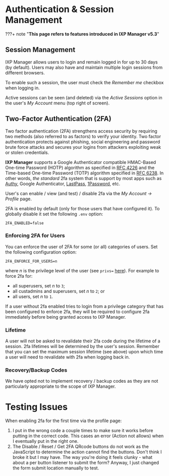 # Authentication & Session Management

???+ note "**This page refers to features introduced in IXP Manager v5.3**"


## Session Management

IXP Manager allows users to login and remain logged in for up to 30 days (by default). Users may also have and maintain multiple login sessions from different browsers.

To enable such a session, the user must check the *Remember me* checkbox when logging in.

Active sessions can be seen (and deleted) via the *Active Sessions* option in the user's *My Account* menu (top right of screen).



## Two-Factor Authentication (2FA)

Two factor authentication (2FA) strengthens access security by requiring two methods (also referred to as factors) to verify your identity. Two factor authentication protects against phishing, social engineering and password brute force attacks and secures your logins from attackers exploiting weak or stolen credentials.

**IXP Manager** supports a Google Authenticator compatible HMAC-Based One-time Password (HOTP) algorithm as specified in [RFC 4226](https://tools.ietf.org/html/rfc4226) and the Time-based One-time Password (TOTP) algorithm specified in [RFC 6238](https://tools.ietf.org/html/rfc6238). In other words, *the standard* 2fa system that is support by most apps such as [Authy](https://www.authy.com/), Google Authenticator, [LastPass](https://lastpass.com/auth/), [1Password](https://1password.com/), etc.


User's can enable / view (and test) / disable 2fa via the *My Account -> Profile* page.

2FA is enabled by default (only for those users that have configured it). To globally disable it set the following `.env` option:

```
2FA_ENABLED=false
```

### Enforcing 2FA for Users

You can enforce the user of 2FA for some (or all) categories of users. Set the following configuration option:

```
2FA_ENFORCE_FOR_USERS=n
```

where *n* is the privilege level of the user (see `privs=` [here](users.md)). For example to force 2fa for:

* all superusers, set *n* to `3`;
* all custadmins and superusers, set *n* to `2`; or
* all users, set *n* to `1`.

If a user without 2fa enabled tries to login from a privilege category that has been configured to enforce 2fa, they will be required to configure 2fa immediately before being granted access to IXP Manager.

### Lifetime

A user will not be asked to revalidate their 2fa code during the lifetime of a session. 2fa lifetimes will be determined by the user's session. Remember that you can set the maximum session lifetime (see above) upon which time a user will need to revalidate with 2fa when logging back in.

### Recovery/Backup Codes

We have opted not to implement recovery / backup codes as they are not particularly appropriate to the scope of IXP Manager.

# Testing Issues

When enabling 2fa for the first time via the profile page:

1. I put in the wrong code a couple times to make sure it works before putting in the correct code. This cases an error (Action not allows) when I eventually put in the right one.
2. The Disable / Reset / Get 2FA QRcode buttons do not work as the JavaScript to determine the action cannot find the buttons. Don't think I broke it but I may have. The way you're doing it feels clunky - what about a per button listener to submit the form? Anyway, I just changed the form submit location manually to test.
